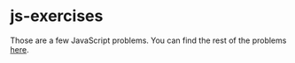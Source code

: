 # js-exercises
Those are a few JavaScript problems.
You can find the rest of the problems [here](https://github.com/TheOdinProject/javascript-exercises).
